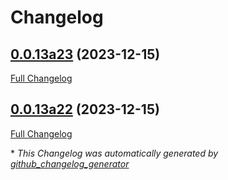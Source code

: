 # Changelog

## [0.0.13a23](https://github.com/NeonJarbas/OVOS-workshop/tree/0.0.13a23) (2023-12-15)

[Full Changelog](https://github.com/NeonJarbas/OVOS-workshop/compare/0.0.13a22...0.0.13a23)

## [0.0.13a22](https://github.com/NeonJarbas/OVOS-workshop/tree/0.0.13a22) (2023-12-15)

[Full Changelog](https://github.com/NeonJarbas/OVOS-workshop/compare/0.0.12...0.0.13a22)



\* *This Changelog was automatically generated by [github_changelog_generator](https://github.com/github-changelog-generator/github-changelog-generator)*
